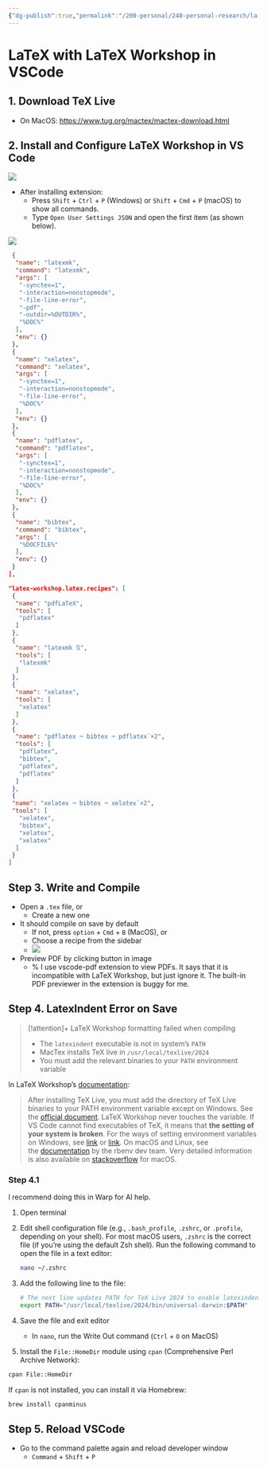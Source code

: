 ```yaml
---
{"dg-publish":true,"permalink":"/200-personal/240-personal-research/la-te-x-with-la-te-x-workshop-in-vs-code/","tags":[null],"created":"2025-01-19T22:11:49.013-05:00","updated":"2025-01-19T22:37:57.551-05:00"}
---
```



# LaTeX with LaTeX Workshop in VSCode

## 1. Download TeX Live

- On MacOS: <https://www.tug.org/mactex/mactex-download.html>

## 2. Install and Configure LaTeX Workshop in VS Code

![](https://mathjiajia.github.io/install-extension_12622002672664639120_hu172541225290862529.webp)

- After installing extension:
    - Press `Shift` + `Ctrl` + `P` (Windows) or `Shift` + `Cmd` + `P` (macOS) to show all commands.
    - Type `Open User Settings JSON` and open the first item (as shown below).

![](https://mathjiajia.github.io/open-json_15324324291772514197_hu17019227927957955802.webp)

```json title:"Latex Tools Configuration""latex-workshop.latex.tools": [
 {
  "name": "latexmk",
  "command": "latexmk",
  "args": [
   "-synctex=1",
   "-interaction=nonstopmode",
   "-file-line-error",
   "-pdf",
   "-outdir=%OUTDIR%",
   "%DOC%"
  ],
  "env": {}
 },
 {
  "name": "xelatex",
  "command": "xelatex",
  "args": [
   "-synctex=1",
   "-interaction=nonstopmode",
   "-file-line-error",
   "%DOC%"
  ],
  "env": {}
 },
 {
  "name": "pdflatex",
  "command": "pdflatex",
  "args": [
   "-synctex=1",
   "-interaction=nonstopmode",
   "-file-line-error",
   "%DOC%"
  ],
  "env": {}
 },
 {
  "name": "bibtex",
  "command": "bibtex",
  "args": [
   "%DOCFILE%"
  ],
  "env": {}
 }
],
```

```json title:"Latex Recipes"
"latex-workshop.latex.recipes": [
 {
  "name": "pdfLaTeX",
  "tools": [
   "pdflatex"
  ]
 },
 {
  "name": "latexmk 🔃",
  "tools": [
   "latexmk"
  ]
 },
 {
  "name": "xelatex",
  "tools": [
   "xelatex"
  ]
 },
 {
  "name": "pdflatex ➞ bibtex ➞ pdflatex`×2",
  "tools": [
   "pdflatex",
   "bibtex",
   "pdflatex",
   "pdflatex"
  ]
 },
 {
 "name": "xelatex ➞ bibtex ➞ xelatex`×2",
 "tools": [
   "xelatex",
   "bibtex",
   "xelatex",
   "xelatex"
  ]
 }
]
```

## Step 3. Write and Compile

- Open a `.tex` file, or
    - Create a new one
- It should compile on save by default
    - If not, press `option` + `Cmd` + `B` (MacOS), or
    - Choose a recipe from the sidebar
    - ![](https://mathjiajia.github.io/tex-recipes_10309184516684059221_hu3613837266828645116.webp)
- Preview PDF by clicking button in image
    - % I use vscode-pdf extension to view PDFs. It says that it is incompatible with LaTeX Workshop, but just ignore it. The built-in PDF previewer in the extension is buggy for me.

## Step 4. LatexIndent Error on Save

> [!attention]+ LaTeX Workshop formatting failed when compiling
> - The `latexindent` executable is not in system’s `PATH`
> - MacTex installs TeX live in `/usr/local/texlive/2024`
> - You must add the relevant binaries to your `PATH` environment variable

In LaTeX Workshop’s [documentation](https://github.com/James-Yu/latex-workshop/wiki/Install):

> After installing TeX Live, you must add the directory of TeX Live binaries to your PATH environment variable except on Windows. See the [official document](https://www.tug.org/texlive/quickinstall.html). LaTeX Workshop never touches the variable. If VS Code cannot find executables of TeX, it means that **the setting of your system is broken**. For the ways of setting environment variables on Windows, see [link](https://docs.telerik.com/teststudio/features/test-runners/add-path-environment-variables) or [link](https://www.computerhope.com/issues/ch000549.htm). On macOS and Linux, see the [documentation](https://github.com/rbenv/rbenv/wiki/unix-shell-initialization) by the rbenv dev team. Very detailed information is also available on [stackoverflow](https://stackoverflow.com/questions/135688/setting-environment-variables-on-os-x) for macOS.

### Step 4.1

I recommend doing this in Warp for AI help.

1. Open terminal
2. Edit shell configuration file (e.g., `.bash_profile`, `.zshrc`, or `.profile`, depending on your shell). For most macOS users, `.zshrc` is the correct file (if you’re using the default Zsh shell).
   Run the following command to open the file in a text editor:

   ```bash
   nano ~/.zshrc
   ```

3. Add the following line to the file:

   ```bash
   # The next line updates PATH for TeX Live 2024 to enable latexindent and other tools
   export PATH="/usr/local/texlive/2024/bin/universal-darwin:$PATH"
   ```

4. Save the file and exit editor
    - In `nano`, run the Write Out command (`Ctrl` + `O` on MacOS)
5. Install the `File::HomeDir` module using `cpan` (Comprehensive Perl Archive Network):

```bash
cpan File::HomeDir
```

If `cpan` is not installed, you can install it via Homebrew:

```bash
brew install cpanminus
```

## Step 5. Reload VSCode

- Go to the command palette again and reload developer window
    - `Command` + `Shift` + `P`
